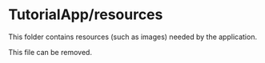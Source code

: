 # TutorialApp/resources

This folder contains resources (such as images) needed by the application. 

This file can be removed.
